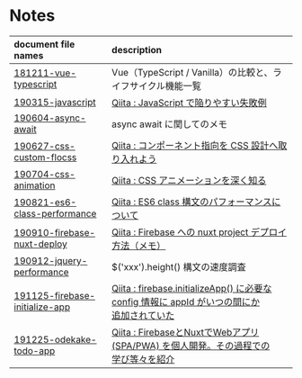 # Notes

| document file names | description |
|:---|:---|
| [181211-vue-typescript](/181211-vue-typescript)| Vue（TypeScript / Vanilla）の比較と、ライフサイクル機能一覧
| [190315-javascript](/190315-javascript) | [Qiita : JavaScript で陥りやすい失敗例](https://qiita.com/yuki153/items/c909c54204eaab6ca1b2) |
| [190604-async-await](/190604-async-await) | async await に関してのメモ |
| [190627-css-custom-flocss](/190627-css-custom-flocss) | [Qiita : コンポーネント指向を CSS 設計へ取り入れよう](https://qiita.com/yuki153/items/98775ebe6461341657fc) |
| [190704-css-animation](/190704-css-animation) | [Qiita : CSS アニメーションを深く知る](https://qiita.com/yuki153/items/9aac0e5c8d7230a7bbe2) |
| [190821-es6-class-performance](/190821-es6-class-performance) | [Qiita : ES6 class 構文のパフォーマンスについて](https://qiita.com/yuki153/items/120422ae5bdd309f777a) |
| [190910-firebase-nuxt-deploy](/190910-firebase-nuxt-deploy) | [Qiita : Firebase への nuxt project デプロイ方法（メモ）](https://qiita.com/yuki153/items/2bd30a5a7a33400f55f8) |
| [190912-jquery-performance](/190912-jquery-performance) | $('xxx').height() 構文の速度調査 |
| [191125-firebase-initialize-app](/191125-firebase-initialize-app) | [Qiita : firebase.initializeApp() に必要な config 情報に appId がいつの間にか<br>追加されていた](https://qiita.com/yuki153/items/a6909e180cbbb6dfd2e4) |
|[191225-odekake-todo-app](/191225-odekake-todo-app)| [Qiita : FirebaseとNuxtでWebアプリ (SPA/PWA) を個人開発。その過程での<br>学び等々を紹介](https://qiita.com/yuki153/items/f36600376b4d18d77708)|
